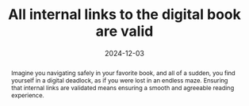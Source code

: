---
title: All internal links to the digital book are valid
abstract: Imagine you navigating safely in your favorite book, and all of a sudden, you find yourself in a digital deadlock, as if you were lost in an endless maze. Ensuring that internal links are validated means ensuring a smooth and agreeable reading experience.
categories:
  - Links
agrege: O4147-E051
opquast: 4 147
indiceebook: "51"
description: Reg. No. 051
before: "050"
weight: "051"
after: "052"
actif: "1"
layout: rules
date: 2024-12-03
tags:
  - Usability
  - Trust
objectif:
  - Facilitate quick access to all content
  - Avoid receiving
Meo:
  - Ensure that the tool used for content editing has a satisfactory and consistent management of internal hyperlinks.
Controle:
  - Run a check of the validity of all links
epubcheck: true
ace: false
humancheck: false
ReadiumGoToolkit: null
Source:
  - Opquast
Referentiel:
  - EPUB Accessibility 1.1](https://www.w3.org/TR/epub-a11y-11/)
steps:
  - Design
  - Crafting
---